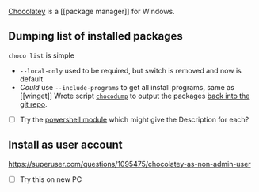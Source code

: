 [Chocolatey](https://chocolatey.org/) is a [[package manager]] for Windows.

## Dumping list of installed packages
`choco list` is simple
- `--local-only` used to be required, but switch is removed and now is default
- *Could* use `--include-programs` to get all install programs, same as [[winget]]
Wrote script [`chocodump`](../win/chocodump.ps1) to output the packages [back into the git repo](../win/chocofile-DISCOVERY.txt).

- [ ] Try the [powershell module](https://www.powershellgallery.com/packages/chocolatey) which might give the Description for each?
## Install as user account
https://superuser.com/questions/1095475/chocolatey-as-non-admin-user
- [ ] Try this on new PC